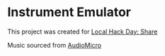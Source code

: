 # Instrument Emulator
This project was created for [Local Hack Day: Share](localhackday.mlh.io)


Music sourced from [AudioMicro](https://www.audiomicro.com/free-sound-effects/free-musical-instrument-and-sound-effects)